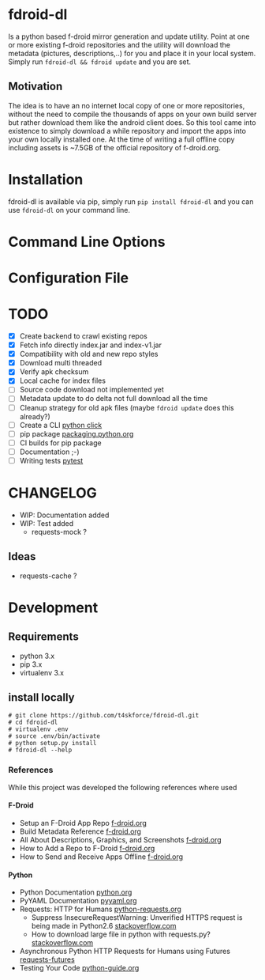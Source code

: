 # fdroid-dl
Is a python based f-droid mirror generation and update utility. Point at one or more existing f-droid repositories and the utility will download the metadata (pictures, descriptions,..) for you and place it in your local system. Simply run ```fdroid-dl && fdroid update``` and you are set.

## Motivation
The idea is to have an no internet local copy of one or more repositories, without the need to compile the thousands of apps on your own build server but rather download them like the android client does. So this tool came into existence to simply download a while repository and import the apps into your own locally installed one. At the time of writing a full offline copy including assets is ~7.5GB of the official repository of f-droid.org.

# Installation
fdroid-dl is available via pip, simply run ```pip install fdroid-dl``` and you can use ```fdroid-dl``` on your command line.

# Command Line Options

# Configuration File

# TODO
- [x] Create backend to crawl existing repos
- [x] Fetch info directly index.jar and index-v1.jar
- [x] Compatibility with old and new repo styles
- [x] Download multi threaded
- [x] Verify apk checksum
- [x] Local cache for index files
- [ ] Source code download not implemented yet
- [ ] Metadata update to do delta not full download all the time
- [ ] Cleanup strategy for old apk files (maybe ```fdroid update``` does this already?)
- [ ] Create a CLI [python click](http://click.pocoo.org/5/)
- [ ] pip package [packaging.python.org](https://packaging.python.org/tutorials/packaging-projects/)
- [ ] CI builds for pip package
- [ ] Documentation ;-)
- [ ] Writing tests [pytest](https://docs.pytest.org/en/latest/)

# CHANGELOG
- WIP: Documentation added
- WIP: Test added
  - requests-mock ?

## Ideas
- requests-cache ?

# Development
## Requirements
* python 3.x
* pip 3.x
* virtualenv 3.x

## install locally
```
# git clone https://github.com/t4skforce/fdroid-dl.git
# cd fdroid-dl
# virtualenv .env
# source .env/bin/activate
# python setup.py install
# fdroid-dl --help
```

### References
While this project was developed the following references where used

#### F-Droid
* Setup an F-Droid App Repo [f-droid.org](https://f-droid.org/en/docs/Setup_an_F-Droid_App_Repo/)
* Build Metadata Reference [f-droid.org](https://f-droid.org/en/docs/Build_Metadata_Reference/)
* All About Descriptions, Graphics, and Screenshots [f-droid.org](https://f-droid.org/en/docs/All_About_Descriptions_Graphics_and_Screenshots/)
* How to Add a Repo to F-Droid [f-droid.org](https://f-droid.org/en/tutorials/add-repo/)
* How to Send and Receive Apps Offline [f-droid.org](https://f-droid.org/en/tutorials/swap/)

#### Python
* Python Documentation [python.org](https://docs.python.org/3/)
* PyYAML Documentation [pyyaml.org](https://pyyaml.org/wiki/PyYAMLDocumentation)
* Requests: HTTP for Humans [python-requests.org](http://docs.python-requests.org/en/master/)
  * Suppress InsecureRequestWarning: Unverified HTTPS request is being made in Python2.6  [stackoverflow.com](https://stackoverflow.com/questions/27981545/suppress-insecurerequestwarning-unverified-https-request-is-being-made-in-pytho)
  * How to download large file in python with requests.py? [stackoverflow.com](https://stackoverflow.com/questions/16694907/how-to-download-large-file-in-python-with-requests-py)
* Asynchronous Python HTTP Requests for Humans using Futures [requests-futures](https://github.com/ross/requests-futures)
* Testing Your Code [python-guide.org](https://docs.python-guide.org/writing/tests/)
